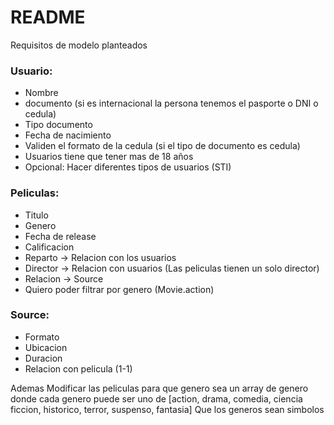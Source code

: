 # README

Requisitos de modelo planteados

### Usuario:

- Nombre
- documento (si es internacional la persona tenemos el pasporte o DNI o cedula)
- Tipo documento
- Fecha de nacimiento
- Validen el formato de la cedula (si el tipo de documento es cedula)
- Usuarios tiene que tener mas de 18 años
- Opcional: Hacer diferentes tipos de usuarios (STI)

### Peliculas:

- Titulo
- Genero
- Fecha de release
- Calificacion
- Reparto -> Relacion con los usuarios
- Director -> Relacion con usuarios (Las peliculas tienen un solo director)
- Relacion -> Source
- Quiero poder filtrar por genero (Movie.action)

### Source:

- Formato
- Ubicacion
- Duracion
- Relacion con pelicula (1-1)

Ademas
Modificar las peliculas para que genero sea un array de genero donde cada genero puede ser uno de [action, drama, comedia, ciencia ficcion, historico, terror, suspenso, fantasia]
Que los generos sean simbolos
